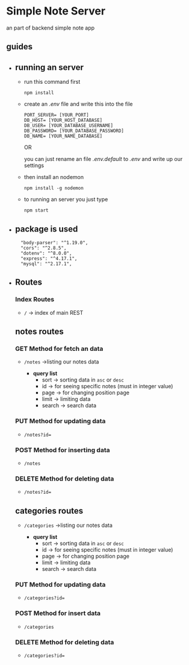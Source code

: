 # Simple Note Server

an part of backend simple note app

## guides

- ## running an server 
  
  - run this command first
  
    ```
    npm install
    ```

  - create an <em>.env</em> file and write this into the file
    
    ```
    PORT_SERVER= [YOUR_PORT]
    DB_HOST= [YOUR_HOST_DATABASE]
    DB_USER= [YOUR_DATABASE_USERNAME]
    DB_PASSWORD= [YOUR_DATABASE_PASSWORD]
    DB_NAME= [YOUR_NAME_DATABASE]

    ```
    OR

    you can just rename an file <em>.env.default</em> to <em>.env</em> and write up our settings


  - then install an nodemon

    ```
    npm install -g nodemon
    ```

  - to running an server you just type 
    ```
    npm start
    ```

- ## package is used
  
  ```
    "body-parser": "^1.19.0",
    "cors": "^2.8.5",
    "dotenv": "^8.0.0",
    "express": "^4.17.1",
    "mysql": "^2.17.1",
  ```


- ## Routes
  
  ### Index Routes

    - ` / ` -> index of main REST
  
  
  ## notes routes

  
  ### GET Method for fetch an data

    - ` /notes ` ->listing our notes data
      
      - __query list__
        - sort -> sorting data in ` asc ` or ` desc `
        - id -> for seeing specific notes (must in integer value)
        - page -> for changing position page
        - limit -> limiting data 
        - search -> search data
  
  ### PUT Method for updating data
    
    - ` /notes?id= `

  ### POST Method for inserting data

    - ` /notes `

  ### DELETE Method for deleting data

    - ` /notes?id= `


  ## categories routes

    - ` /categories ` ->listing our notes data
      
      - __query list__
        - sort -> sorting data in ` asc ` or ` desc `
        - id -> for seeing specific notes (must in integer value)
        - page -> for changing position page
        - limit -> limiting data 
        - search -> search data
    
    ### PUT Method for updating data

    - ` /categories?id= `

    ### POST Method for insert data

    - ` /categories `

    ### DELETE Method for deleting data

    - ` /categories?id= `



  

